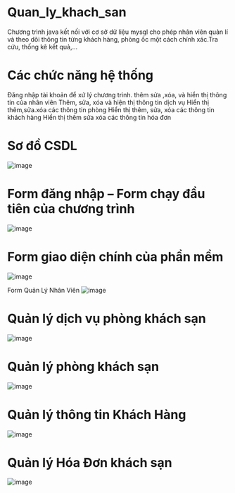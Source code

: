 # Quan_ly_khach_san
Chương trình java kết nối với cơ sở dữ liệu mysql cho phép nhân viên quản lí và theo dõi thông tin từng khách hàng, phòng ốc  một cách chính xác.Tra cứu, thống kê kết quả,...
# Các chức năng hệ thống
Đăng nhập tài khoản để xứ lý chương trình.
thêm sửa ,xóa, và hiển thị thông tin của nhân viên
Thêm, sửa, xóa và hiện thị thông tin dịch vụ
Hiển thị thêm,sửa.xóa các thông tin phòng
Hiển thị thêm, sửa, xóa các thông tin khách hàng
Hiển thị thêm sửa xóa các thông tin hóa đơn
# Sơ đồ CSDL
![image](https://user-images.githubusercontent.com/106573227/171445576-774e69a2-c836-4b09-8b91-25134cc6001b.png)

# Form đăng nhập – Form chạy đầu tiên của chương trình
![image](https://user-images.githubusercontent.com/106573227/171441146-4f9a44eb-8b30-4646-b7fc-c82f250709e5.png)

# Form giao diện chính của phần mềm
![image](https://user-images.githubusercontent.com/106573227/171441522-fd36d5f7-99a4-4194-8e92-94e189d70ce2.png)

Form Quản Lý Nhân Viên
![image](https://user-images.githubusercontent.com/106573227/171441616-fc31ee69-e5a9-4853-bf0d-def903116146.png)

# Quản lý dịch vụ phòng khách sạn
![image](https://user-images.githubusercontent.com/106573227/171441733-688d321f-c384-45e8-91c7-ea6f477c417b.png)

# Quản lý phòng khách sạn
![image](https://user-images.githubusercontent.com/106573227/171441854-85a1b545-bbcc-41e6-879c-bb6df713ec74.png)

# Quản lý thông tin Khách Hàng
![image](https://user-images.githubusercontent.com/106573227/171442146-20b650eb-c941-4ddf-a755-3c29535735ba.png)

# Quản lý Hóa Đơn khách sạn
![image](https://user-images.githubusercontent.com/106573227/171442237-bd773189-cb7b-479a-ab78-8b36366a7fce.png)


